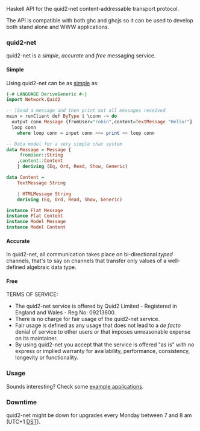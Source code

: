 Haskell API for the quid2-net content-addressable transport protocol.

The API is compatible with both ghc and ghcjs so it can be used to develop both stand alone and WWW applications.

### quid2-net

quid2-net is a *simple*, *accurate* and *free* messaging service.

#### Simple

Using quid2-net can be as [simple](app/hello.hs) as:

```haskell
{-# LANGUAGE DeriveGeneric #-}
import Network.Quid2

-- |Send a message and then print out all messages received
main = runClient def ByType $ \conn -> do
  output conn Message {fromUser="robin",content=TextMessage "Hello!"}
  loop conn
    where loop conn = input conn >>= print >> loop conn

-- Data model for a very simple chat system
data Message = Message {
     fromUser::String
    ,content::Content
    } deriving (Eq, Ord, Read, Show, Generic)

data Content =
    TextMessage String

    | HTMLMessage String
    deriving (Eq, Ord, Read, Show, Generic)

instance Flat Message
instance Flat Content
instance Model Message
instance Model Content
```

#### Accurate

In quid2-net, all communication takes place on bi-directional *typed* channels, that's to say on channels that transfer only values of a well-defined algebraic data type.

#### Free

TERMS OF SERVICE: 
* The quid2-net service is offered by Quid2 Limited - Registered in England and Wales - Reg No: 09213600.
* There is no charge for fair usage of the quid2-net service. 
* Fair usage is defined as any usage that does not lead to a *de facto* denial of service to other users or that imposes unreasonable expense on its maintainer.
* By using quid2-net you accept that the service is offered "as is" with no express or implied warranty for availability, performance, consistency, longevity or functionality.

### Usage
Sounds interesting? Check some [example applications](https://github.com/tittoassini/quid2-net-apps).

### Downtime
quid2-net might be down for upgrades every Monday between 7 and 8 am (UTC+1 [DST](https://en.wikipedia.org/wiki/Daylight_saving_time)).

